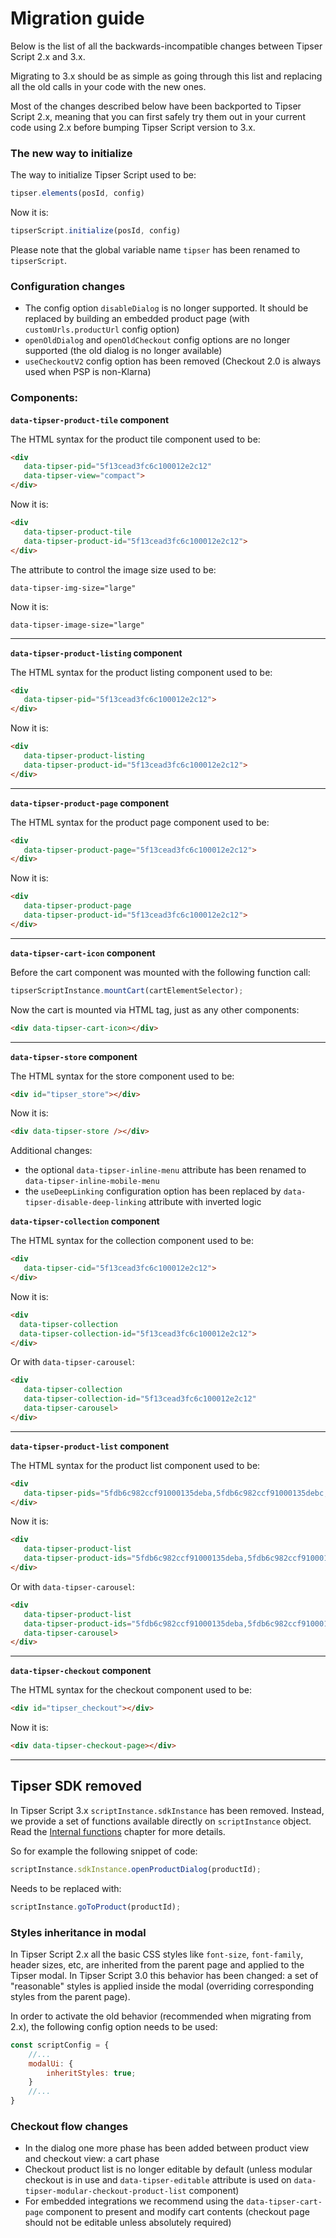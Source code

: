 # Migration guide

Below is the list of all the backwards-incompatible changes between Tipser Script 2.x and 3.x.

Migrating to 3.x should be as simple as going through this list and replacing all the old calls in your code with the new ones.

<aside type="notice">
Most of the changes described below have been backported to Tipser Script 2.x, meaning that you can first safely try them out in your current code using 2.x before bumping Tipser Script version to 3.x.
</aside> 

### The new way to initialize

The way to initialize Tipser Script used to be:

```js
tipser.elements(posId, config)
```

Now it is:

```js
tipserScript.initialize(posId, config)
```

Please note that the global variable name `tipser` has been renamed to `tipserScript`.

### Configuration changes

- The config option `disableDialog` is no longer supported. It should be replaced by building an embedded product page (with `customUrls.productUrl` config option)
- `openOldDialog` and `openOldCheckout` config options are no longer supported (the old dialog is no longer available)
- `useCheckoutV2` config option has been removed (Checkout 2.0 is always used when PSP is non-Klarna)

### Components:

**`data-tipser-product-tile` component**

The HTML syntax for the product tile component used to be:

```html
<div 
   data-tipser-pid="5f13cead3fc6c100012e2c12" 
   data-tipser-view="compact">
</div>
```

Now it is:

```html
<div 
   data-tipser-product-tile 
   data-tipser-product-id="5f13cead3fc6c100012e2c12">
</div>
```

The attribute to control the image size used to be:

`data-tipser-img-size="large"`

Now it is:

`data-tipser-image-size="large"`


---

**`data-tipser-product-listing` component**

The HTML syntax for the product listing component used to be:

```html
<div
   data-tipser-pid="5f13cead3fc6c100012e2c12">
</div>
```

Now it is:

```html
<div 
   data-tipser-product-listing 
   data-tipser-product-id="5f13cead3fc6c100012e2c12">
</div>
```

---

**`data-tipser-product-page` component**

The HTML syntax for the product page component used to be:

```html
<div 
   data-tipser-product-page="5f13cead3fc6c100012e2c12">
</div>
```

Now it is:

```html
<div 
   data-tipser-product-page
   data-tipser-product-id="5f13cead3fc6c100012e2c12">
</div>
```

---

**`data-tipser-cart-icon` component**

Before the cart component was mounted with the following function call:

```js
tipserScriptInstance.mountCart(cartElementSelector);
```

Now the cart is mounted via HTML tag, just as any other components:

```html
<div data-tipser-cart-icon></div>
``` 

---

**`data-tipser-store` component**

The HTML syntax for the store component used to be:

```html
<div id="tipser_store"></div>
```

Now it is:

```html
<div data-tipser-store /></div>
```

Additional changes:

- the optional `data-tipser-inline-menu` attribute has been renamed to `data-tipser-inline-mobile-menu`
- the `useDeepLinking` configuration option has been replaced by `data-tipser-disable-deep-linking` attribute with inverted logic   

**`data-tipser-collection` component**

The HTML syntax for the collection component used to be:

```html
<div
   data-tipser-cid="5f13cead3fc6c100012e2c12">
</div>
```

Now it is:

```html
<div
  data-tipser-collection
  data-tipser-collection-id="5f13cead3fc6c100012e2c12">
</div>
```

Or with `data-tipser-carousel`:

```html
<div
   data-tipser-collection
   data-tipser-collection-id="5f13cead3fc6c100012e2c12"
   data-tipser-carousel>
</div>
```

---

**`data-tipser-product-list` component**

The HTML syntax for the product list component used to be:

```html
<div 
   data-tipser-pids="5fdb6c982ccf91000135deba,5fdb6c982ccf91000135debc,5fdb6c982ccf91000135debd">
</div>
```

Now it is:

```html
<div 
   data-tipser-product-list
   data-tipser-product-ids="5fdb6c982ccf91000135deba,5fdb6c982ccf91000135debc,5fdb6c982ccf91000135debd">
</div>
```

Or with `data-tipser-carousel`:

```html
<div
   data-tipser-product-list
   data-tipser-product-ids="5fdb6c982ccf91000135deba,5fdb6c982ccf91000135debc,5fdb6c982ccf91000135debd"
   data-tipser-carousel>
</div>
```

---

**`data-tipser-checkout` component**

The HTML syntax for the checkout component used to be:

```html
<div id="tipser_checkout"></div>
```

Now it is:

```html
<div data-tipser-checkout-page></div>
```

---

## Tipser SDK removed

In Tipser Script 3.x `scriptInstance.sdkInstance` has been removed. Instead, we provide a set of functions available directly on `scriptInstance` object. Read the [Internal functions](#internal-functions) chapter for more details.

So for example the following snippet of code:

```js
scriptInstance.sdkInstance.openProductDialog(productId);
```

Needs to be replaced with:

```js
scriptInstance.goToProduct(productId);
```

### Styles inheritance in modal

In Tipser Script 2.x all the basic CSS styles like `font-size`, `font-family`, header sizes, etc, are inherited from the parent page and applied to the Tipser modal.
In Tipser Script 3.0 this behavior has been changed: a set of "reasonable" styles is applied inside the modal (overriding corresponding styles from the parent page).

In order to activate the old behavior (recommended when migrating from 2.x), the following config option needs to be used:

```js
const scriptConfig = {
    //...
    modalUi: {
        inheritStyles: true;
    }
    //...
}
```  

### Checkout flow changes

- In the dialog one more phase has been added between product view and checkout view: a cart phase 
- Checkout product list is no longer editable by default (unless modular checkout is in use and `data-tipser-editable` attribute is used on `data-tipser-modular-checkout-product-list` component)
- For embedded integrations we recommend using the `data-tipser-cart-page` component to present and modify cart contents (checkout page should not be editable unless absolutely required)
